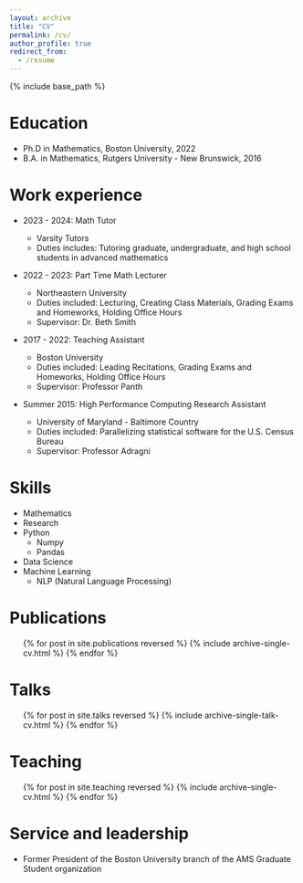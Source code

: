 ```yaml
---
layout: archive
title: "CV"
permalink: /cv/
author_profile: true
redirect_from:
  - /resume
---
```


{% include base_path %}

Education
======
* Ph.D in Mathematics, Boston University, 2022
* B.A. in Mathematics, Rutgers University - New Brunswick, 2016

Work experience
======
* 2023 - 2024: Math Tutor
  * Varsity Tutors
  * Duties includes: Tutoring graduate, undergraduate, and high school students in advanced mathematics

* 2022 - 2023: Part Time Math Lecturer
  * Northeastern University
  * Duties included: Lecturing, Creating Class Materials, Grading Exams and Homeworks, Holding Office Hours
  * Supervisor: Dr. Beth Smith

* 2017 - 2022: Teaching Assistant
  * Boston University
  * Duties included: Leading Recitations, Grading Exams and Homeworks, Holding Office Hours
  * Supervisor: Professor Panth

* Summer 2015: High Performance Computing Research Assistant
  * University of Maryland - Baltimore Country
  * Duties included: Parallelizing statistical software for the U.S. Census Bureau
  * Supervisor: Professor Adragni
  
Skills
======
* Mathematics
* Research
* Python
  * Numpy
  * Pandas
* Data Science
* Machine Learning
  * NLP (Natural Language Processing)
    
Publications
======
  <ul>{% for post in site.publications reversed %}
    {% include archive-single-cv.html %}
  {% endfor %}</ul>
  
Talks
======
  <ul>{% for post in site.talks reversed %}
    {% include archive-single-talk-cv.html  %}
  {% endfor %}</ul>
  
Teaching
======
  <ul>{% for post in site.teaching reversed %}
    {% include archive-single-cv.html %}
  {% endfor %}</ul>
  
Service and leadership
======
* Former President of the Boston University branch of the AMS Graduate Student organization

